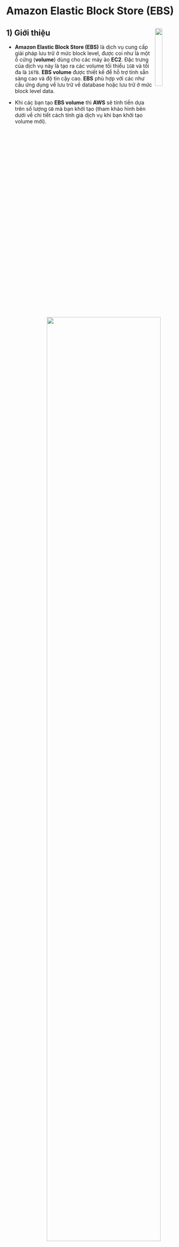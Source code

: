 # Amazon Elastic Block Store (EBS)
## **1) Giới thiệu** <img src=https://i.imgur.com/rjtzy54.png width=20% align=right padding-left=8px>
- **Amazon Elastic Block Store (EBS)** là dịch vụ cung cấp giải pháp lưu trữ ở mức block level, được coi như là một ổ cứng (**volume**) dùng cho các máy ảo **EC2**. Đặc trưng của dịch vụ này là tạo ra các volume tối thiểu `1GB` và tối đa là `16TB`. **EBS volume** được thiết kế để hỗ trợ tính sẵn sàng cao và độ tin cậy cao. **EBS** phù hợp với các như cầu ứng dụng về lưu trữ về database hoặc lưu trữ ở mức block level data.
- Khi các bạn tạo **EBS volume** thì **AWS** sẽ tính tiền dựa trên số lượng `GB` mà bạn khởi tạo (tham khảo hình bên dưới về chi tiết cách tính giá dịch vụ khi bạn khởi tạo volume mới).

    <p align=center><img src=https://i.imgur.com/Qc1ybqr.png width=80%></p>

- Đối với **standard volume** là loại ổ ứng dạng vòng quay `7200 RPM` ( vòng trên phút ), giá được tính dựa trên số lượng `GB` bạn tạo theo tháng cho đến khi bạn xóa **volume** này.
- Ngoài ra **Amazon** cũng tính thêm cả giá cho số lần bạn truy cập vào **volume**. Ngoài ra với ổ cứng dạng **IOPS** (ổ **SSD**) thì **AWS** sẽ tính giá dựa trên số `I/O` trên giây nhân với số phần trăm ngày sử dụng trong tháng. Ví dụ bạn tạo `1TB` **IOPS volume** và dùng `15` ngày thì tiền sẽ là `0.01$ * 1TB * (15 ngày/30 ngày)`.
- **EBS volume** tồn tại trong **Avaiability Zone** và có size từ `1GB` đến `16TB`, khi **volume** được tạo nó có thể được attach vào các máy ảo `EC2` với điều kiện máy ảo phải có cùng **availability zone** với nó. Khi được attach vào máy ảo nó sẽ giống như một ổ cứng. Một **volume** chỉ có thể được attach vào một máy ảo, tuy nhiên một máy ảo có thể có nhiều **volume**. Khi attach nhiều **volume** vào máy ảo thì nó sẽ tăng IO throughput, điều này giúp các ứng dụng có đọc/ghi vào volume sẽ tăng được performance.

    <p align=center><img src=https://i.imgur.com/rBVD8SB.png width=60%></p>

## **2) So sánh S3 và EBS**

<p align=center><img src=https://i.imgur.com/DMfDC7o.png width=60%></p>

- Khác biệt rõ nhất giữa **S3** và **EBS** là cách chúng đọc và ghi dữ liệu:
    - **EBS volume** đơn giản là một ổ cứng **block** level, bạn có thể attach vào máy ảo và đọc ghi ở mức block level.
    - **S3** đọc ghi dữ liệu ở mức **object**. Mỗi **object** có thể là một file, và mỗi lần đoc/ghi bạn sẽ phải đọc/ghi cả một file. Mặc dù bạn có thể chia nhỏ file ra để ghi/đọc nhưng sau cùng bạn vẫn phải ghi lại cả một file lần nữa vào **S3** để **S3** nhận biết được chúng. Khi bạn ghi nhiều lần vào cùng một object thì giá sẽ tăng. **S3** được thiết kế phù hợp với các use-case đọc một lần ghi một lần.
    - Cuối cùng là khác biệt về giá cả: **EBS** tính giá dựa trên số `GB` bạn tạo ra còn **S3** tính giá dựa trên số `GB` bạn sử dụng thực sự.
## **3) Snapshots**

<p align=center><img src=https://i.imgur.com/IK1hggu.png width=60%></p>

- **Snapshot** là bản ghi lưu trữ của **EBS volume** được lưu trên **S3**. Mục đích của **snapshot** là tránh mất dữ liệu khi **EBS** bị xóa do nhầm lẫn, bị tấn công hoặc bị tai nạn. 
- **Snapshot** sẽ chỉ lưu các **block** có dữ liệu của **EBS** chứ không lưu các **block** rỗng nên size của **snapshot** sẽ có thể bé hơn size của **EBS**. 
- Khi bạn snapshot **EBS** lần đầu tiên thì **snapshot** sẽ lưu trữ toàn bộ dữ liệu của **EBS**, khi bạn snapshot lần thứ hai thì nó sẽ chỉ lưu trữ những phần dữ liệu có thay đổi so với lần snapshot trước ( gọi là ***incremental snapshot***). Khi bạn xóa một **snapshot** thì chỉ có những dữ liệu không được sử dụng trong các **snapshot** khác mới bị xóa, do đó dù bất cứ **snapshot** nào bị xóa thì các **snapshot** còn lại cũng chứa tất cả những dữ liệu bạn cần khi restore. Ngoài ra thời gian để bạn restore bất kỳ bản **snapshot** nào cũng là như nhau, kể cả bản full backup và bản incremental backup. 
- Ngoài ra khi bạn restore **EBS volume** thông qua **snapshot**, **AWS S3** sẽ nạp dữ liệu một cách không đồng bộ, nghĩa là khi **EBS volume** được tạo bạn không cần đợi đến khi toàn bộ dữ liệu được tạo, khi bạn truy cập vào một dữ liệu chưa được load về, **S3** sẽ download phần dữ liệu đó ngay lập tức và download phần còn lại sau.
